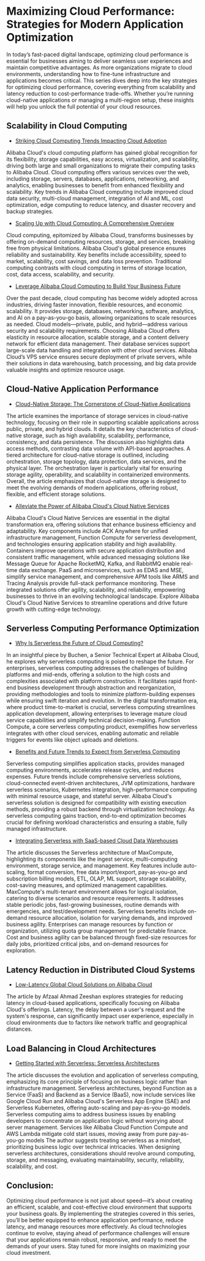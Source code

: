 # Maximizing Cloud Performance: Strategies for Modern Application Optimization

In today’s fast-paced digital landscape, optimizing cloud performance is essential for businesses aiming to deliver seamless user experiences and maintain competitive advantages. As more organizations migrate to cloud environments, understanding how to fine-tune infrastructure and applications becomes critical. This series dives deep into the key strategies for optimizing cloud performance, covering everything from scalability and latency reduction to cost-performance trade-offs. Whether you’re running cloud-native applications or managing a multi-region setup, these insights will help you unlock the full potential of your cloud resources.

## Scalability in Cloud Computing

- [Striking Cloud Computing Trends Impacting Cloud Adoption](https://www.alibabacloud.com/blog/596434?utm_content=g_1000396840)

Alibaba Cloud's cloud computing platform has gained global recognition for its flexibility, storage capabilities, easy access, virtualization, and scalability, driving both large and small organizations to migrate their computing tasks to Alibaba Cloud. Cloud computing offers various services over the web, including storage, servers, databases, applications, networking, and analytics, enabling businesses to benefit from enhanced flexibility and scalability. Key trends in Alibaba Cloud computing include improved cloud data security, multi-cloud management, integration of AI and ML, cost optimization, edge computing to reduce latency, and disaster recovery and backup strategies.

- [Scaling Up with Cloud Computing: A Comprehensive Overview](https://www.alibabacloud.com/blog/600379?utm_content=g_1000396841)

Cloud computing, epitomized by Alibaba Cloud, transforms businesses by offering on-demand computing resources, storage, and services, breaking free from physical limitations. Alibaba Cloud's global presence ensures reliability and sustainability. Key benefits include accessibility, speed to market, scalability, cost savings, and data loss prevention. Traditional computing contrasts with cloud computing in terms of storage location, cost, data access, scalability, and security.

- [Leverage Alibaba Cloud Computing to Build Your Business Future](https://www.alibabacloud.com/blog/598987?utm_content=g_1000396842)

Over the past decade, cloud computing has become widely adopted across industries, driving faster innovation, flexible resources, and economic scalability. It provides storage, databases, networking, software, analytics, and AI on a pay-as-you-go basis, allowing organizations to scale resources as needed. Cloud models—private, public, and hybrid—address various security and scalability requirements.
Choosing Alibaba Cloud offers elasticity in resource allocation, scalable storage, and a content delivery network for efficient data management. Their database services support large-scale data handling and integration with other cloud services. Alibaba Cloud’s VPS service ensures secure deployment of private servers, while their solutions in data warehousing, batch processing, and big data provide valuable insights and optimize resource usage.

## Cloud-Native Application Performance

- [Cloud-Native Storage: The Cornerstone of Cloud-Native Applications](https://www.alibabacloud.com/blog/596845?utm_content=g_1000396843)

The article examines the importance of storage services in cloud-native technology, focusing on their role in supporting scalable applications across public, private, and hybrid clouds. It details the key characteristics of cloud-native storage, such as high availability, scalability, performance, consistency, and data persistence. The discussion also highlights data access methods, contrasting data volume with API-based approaches. 
A tiered architecture for cloud-native storage is outlined, including orchestration, storage topology, data protection, data services, and the physical layer. The orchestration layer is particularly vital for ensuring storage agility, operability, and scalability in containerized environments. Overall, the article emphasizes that cloud-native storage is designed to meet the evolving demands of modern applications, offering robust, flexible, and efficient storage solutions.

- [Alleviate the Power of Alibaba Cloud's Cloud Native Services](https://www.alibabacloud.com/blog/600541?utm_content=g_1000396844)

Alibaba Cloud's Cloud Native Services are essential in the digital transformation era, offering solutions that enhance business efficiency and adaptability. Key components include ACK Anywhere for unified infrastructure management, Function Compute for serverless development, and technologies ensuring application stability and high availability. Containers improve operations with secure application distribution and consistent traffic management, while advanced messaging solutions like Message Queue for Apache RocketMQ, Kafka, and RabbitMQ enable real-time data exchange. PaaS and microservices, such as EDAS and MSE, simplify service management, and comprehensive APM tools like ARMS and Tracing Analysis provide full-stack performance monitoring. These integrated solutions offer agility, scalability, and reliability, empowering businesses to thrive in an evolving technological landscape. Explore Alibaba Cloud's Cloud Native Services to streamline operations and drive future growth with cutting-edge technology.

## Serverless Computing Performance Optimization

- [Why Is Serverless the Future of Cloud Computing?](https://www.alibabacloud.com/blog/597191?utm_content=g_1000396845)

In an insightful piece by Buchen, a Senior Technical Expert at Alibaba Cloud, he explores why serverless computing is poised to reshape the future. For enterprises, serverless computing addresses the challenges of building platforms and mid-ends, offering a solution to the high costs and complexities associated with platform construction. It facilitates rapid front-end business development through abstraction and reorganization, providing methodologies and tools to minimize platform-building expenses while ensuring swift iteration and evolution. In the digital transformation era, where product time-to-market is crucial, serverless computing streamlines application development, allowing enterprises to leverage mature cloud service capabilities and simplify technical decision-making. Function Compute, a core serverless computing product, exemplifies how serverless integrates with other cloud services, enabling automatic and reliable triggers for events like object uploads and deletions. 

- [Benefits and Future Trends to Expect from Serverless Computing](https://www.alibabacloud.com/blog/597337?utm_content=g_1000396846)

Serverless computing simplifies application stacks, provides managed computing environments, accelerates release cycles, and reduces expenses. Future trends include comprehensive serverless solutions, cloud-connected event-driven architectures, JVM optimizations, hardware serverless scenarios, Kubernetes integration, high-performance computing with minimal resource usage, and stateful server.
Alibaba Cloud's serverless solution is designed for compatibility with existing execution methods, providing a robust backend through virtualization technology. As serverless computing gains traction, end-to-end optimization becomes crucial for defining workload characteristics and ensuring a stable, fully managed infrastructure.

- [Integrating Serverless with SaaS-based Cloud Data Warehouses](https://www.alibabacloud.com/blog/597520?utm_content=g_1000396847)

The article discusses the Serverless architecture of MaxCompute, highlighting its components like the ingest service, multi-computing environment, storage service, and management. Key features include auto-scaling, format conversion, free data import/export, pay-as-you-go and subscription billing models, ETL, OLAP, ML support, storage scalability, cost-saving measures, and optimized management capabilities. MaxCompute's multi-tenant environment allows for logical isolation, catering to diverse scenarios and resource requirements. It addresses stable periodic jobs, fast-growing businesses, routine demands with emergencies, and test/development needs. Serverless benefits include on-demand resource allocation, isolation for varying demands, and improved business agility. Enterprises can manage resources by function or organization, utilizing quota group management for predictable finance. Cost and business agility can be balanced through fixed-size resources for daily jobs, prioritized critical jobs, and on-demand resources for exploration.

## Latency Reduction in Distributed Cloud Systems

- [Low-Latency Global Cloud Solutions on Alibaba Cloud](https://www.alibabacloud.com/blog/596309?utm_content=g_1000396848)

The article by Afzaal Ahmad Zeeshan explores strategies for reducing latency in cloud-based applications, specifically focusing on Alibaba Cloud's offerings. Latency, the delay between a user's request and the system's response, can significantly impact user experience, especially in cloud environments due to factors like network traffic and geographical distances. 

## Load Balancing in Cloud Architectures

- [Getting Started with Serverless: Serverless Architectures](https://www.alibabacloud.com/blog/597244?utm_content=g_1000396849)

The article discusses the evolution and application of serverless computing, emphasizing its core principle of focusing on business logic rather than infrastructure management. Serverless architectures, beyond Function as a Service (FaaS) and Backend as a Service (BaaS), now include services like Google Cloud Run and Alibaba Cloud's Serverless App Engine (SAE) and Serverless Kubernetes, offering auto-scaling and pay-as-you-go models. Serverless computing aims to address business issues by enabling developers to concentrate on application logic without worrying about server management. Services like Alibaba Cloud Function Compute and AWS Lambda mitigate cold start issues, moving away from pure pay-as-you-go models
The author suggests treating serverless as a mindset, prioritizing business logic over technical intricacies. When designing serverless architectures, considerations should revolve around computing, storage, and messaging, evaluating maintainability, security, reliability, scalability, and cost. 


## Conclusion:
Optimizing cloud performance is not just about speed—it’s about creating an efficient, scalable, and cost-effective cloud environment that supports your business goals. By implementing the strategies covered in this series, you’ll be better equipped to enhance application performance, reduce latency, and manage resources more effectively. As cloud technologies continue to evolve, staying ahead of performance challenges will ensure that your applications remain robust, responsive, and ready to meet the demands of your users. Stay tuned for more insights on maximizing your cloud investment.
